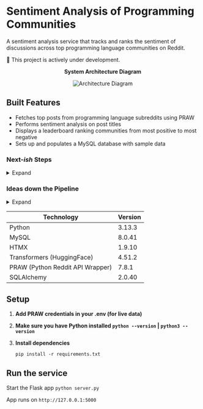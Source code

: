 # Sentiment Analysis of Programming Communities

A sentiment analysis service that tracks and ranks the sentiment of discussions across top programming language communities on Reddit.

🚧  This project is actively under development. 


<p align="center">
  <strong>
    System Architecture Diagram
  </strong>
</p>

<p align="center">
  <img src="https://github.com/user-attachments/assets/91414292-44f8-4da6-ae5a-20b181567c68" alt="Architecture Diagram" />
</p>

## Built Features

* Fetches top posts from programming language subreddits using PRAW
* Performs sentiment analysis on post titles
* Displays a leaderboard ranking communities from most positive to most negative
* Sets up and populates a MySQL database with sample data

### Next-<i>ish</i> Steps
<details>
  <summary>Expand</summary>
  
* Database writing on schema
* Separate the PRAW processor into its own service
* Infrastructure for the analysis microservice to run daily
* Multiple Leaderboards
* Weekly view for leaderboards
</details>


### Ideas down the Pipeline
<details>
  <summary>Expand</summary>
  
  * Caching via Redis
  * Deployment
  * Rolling 30-Day in-depth analysis memory
  * Keyword Extraction
</details>

| Technology              | Version   |
|------------------------------|---------------|
| Python                | 3.13.3       |
| MySQL                | 8.0.41       |
| HTMX                 | 1.9.10       |
| Transformers (HuggingFace) | 4.51.2     |
| PRAW (Python Reddit API Wrapper) | 7.8.1  |
| SQLAlchemy             | 2.0.40       |

## Setup

1. **Add PRAW credentials in your .env (for live data)**

2. **Make sure you have Python installed `python --version` | `python3 --version`**

3. **Install dependencies**

    `pip install -r requirements.txt`

## Run the service

Start the Flask app `python server.py`

App runs on `http://127.0.0.1:5000`
